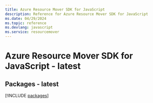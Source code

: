 ```yaml
---
title: Azure Resource Mover SDK for JavaScript
description: Reference for Azure Resource Mover SDK for JavaScript
ms.date: 04/29/2024
ms.topic: reference
ms.devlang: javascript
ms.service: resourcemover
---
```

# Azure Resource Mover SDK for JavaScript - latest
## Packages - latest
[!INCLUDE [packages](resource-mover-index.md)]